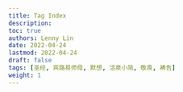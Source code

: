 ```yaml
---
title: Tag Index
description:
toc: true
authors: Lenny Lin
date: 2022-04-24
lastmod: 2022-04-24
draft: false
tags: [圣经, 宾路易师母, 默想, 活泉小简, 敬畏, 祷告]
weight: 1
---
```


